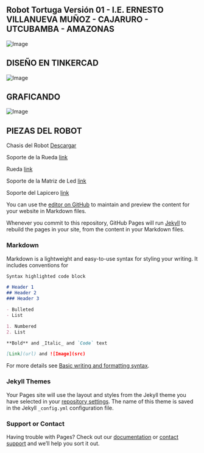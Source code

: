 ## Robot Tortuga Versión 01  - I.E. ERNESTO VILLANUEVA MUÑOZ - CAJARURO - UTCUBAMBA - AMAZONAS
![Image](https://ieevm.github.io/robottortuga1.github.io/v1.jpg)


## DISEÑO EN TINKERCAD
![Image](https://ieevm.github.io/robottortuga1.github.io/rtv1_2.png) 
## GRAFICANDO
![Image](https://ieevm.github.io/robottortuga1.github.io/rtv1_1.png) 

## PIEZAS DEL ROBOT
Chasis del Robot [Descargar](https://github.com/ieevm/robottortuga1.github.io/blob/gh-pages/01Chasis_rtv1.stl)

Soporte de la Rueda [link](https://github.com/ieevm/robottortuga1.github.io/blob/gh-pages/02SoporteRueda_rtv1.stl)

Rueda [link](https://github.com/ieevm/robottortuga1.github.io/blob/gh-pages/03Rueda_rtv1.stl)

Soporte de la Matriz de Led [link](https://github.com/ieevm/robottortuga1.github.io/blob/gh-pages/04SoporteLed_rtv1.stl)

Soporte del Lapicero [link](https://github.com/ieevm/robottortuga1.github.io/blob/gh-pages/05SoporteLapicero_rtv1.stl)

You can use the [editor on GitHub](https://github.com/ieevm/robottortuga1.github.io/edit/gh-pages/index.md) to maintain and preview the content for your website in Markdown files.

Whenever you commit to this repository, GitHub Pages will run [Jekyll](https://jekyllrb.com/) to rebuild the pages in your site, from the content in your Markdown files.

### Markdown

Markdown is a lightweight and easy-to-use syntax for styling your writing. It includes conventions for

```markdown
Syntax highlighted code block

# Header 1
## Header 2
### Header 3

- Bulleted
- List

1. Numbered
2. List

**Bold** and _Italic_ and `Code` text

[Link](url) and ![Image](src)
```

For more details see [Basic writing and formatting syntax](https://docs.github.com/en/github/writing-on-github/getting-started-with-writing-and-formatting-on-github/basic-writing-and-formatting-syntax).

### Jekyll Themes

Your Pages site will use the layout and styles from the Jekyll theme you have selected in your [repository settings](https://github.com/ieevm/robottortuga1.github.io/settings/pages). The name of this theme is saved in the Jekyll `_config.yml` configuration file.

### Support or Contact

Having trouble with Pages? Check out our [documentation](https://docs.github.com/categories/github-pages-basics/) or [contact support](https://support.github.com/contact) and we’ll help you sort it out.
